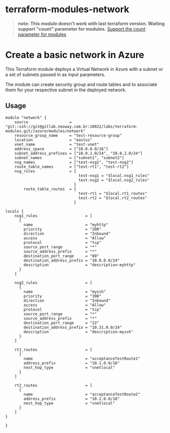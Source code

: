 # terraform-modules-network #

> __note: This module doesn't work with last terraform version. Waiting support "count" parameter for modules.__
> [Support the count parameter for modules](https://github.com/hashicorp/terraform/issues/953)

Create a basic network in Azure
==============================================================================

This Terraform module deploys a Virtual Network in Azure with a subnet or a set of subnets passed in as input parameters.

The module can create security group and route tables and to associate them for your respective subnet in the deployed network.

Usage
-----

```hcl
module "network" {
    source                  = "git::ssh://git@gitlab.neoway.com.br:10022/labs/terraform-modules.git//azure/modules/network"
    resource_group_name     = "test-resource-group"
    location                = "eastus"
    vnet_name               = "test-vnet"
    address_space           = ["10.0.0.0/16"]
    subnet_address_prefixes = ["10.0.1.0/24", "10.0.2.0/24"]
    subnet_names            = ["subnet1", "subnet2"]
    nsg_names               = ["test-nsg1", "test-nsg2"]
    route_table_names       = ["test-rt1", "test-rt2"]
    nsg_rules               = {
                                test-nsg1 = "$local.nsg1_rules"
                                test-nsg2 = "$local.nsg2_rules"
                              }
        route_table_routes  = {
                                test-rt1 = "$local.rt1_routes"
                                test-rt2 = "$local.rt2_routes"
                              }

locals {
    nsg1_rules                     = [
      {
        name                       = "myhttp"
        priority                   = "200"
        direction                  = "Inbound"
        access                     = "Allow"
        protocol                   = "tcp"
        source_port_range          = "*"
        source_address_prefix      = "*"
        destination_port_range     = "80"
        destination_address_prefix = "10.0.0.0/24"
        description                = "description-myhttp"
      }
    ]

    nsg2_rules                     = [
      {
        name                       = "myssh"
        priority                   = "300"
        direction                  = "Inbound"
        access                     = "Allow"
        protocol                   = "tcp"
        source_port_range          = "*"
        source_address_prefix      = "*"
        destination_port_range     = "22"
        destination_address_prefix = "10.31.0.0/24"
        description                = "description-myssh"
      }
    ]

    rt1_routes                     = [
      {
        name                       = "acceptanceTestRoute1"
        address_prefix             = "10.1.0.0/16"
        next_hop_type              = "vnetlocal"
      }
    ]

    rt2_routes                     = [
      {
        name                       = "acceptanceTestRoute2"
        address_prefix             = "10.2.0.0/16"
        next_hop_type              = "vnetlocal"
      }
    ]
}

}
```

